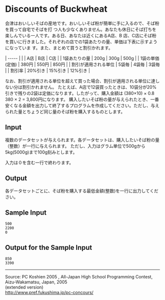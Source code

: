 # Discounts of Buckwheat

会津はおいしいそばの産地です。おいしいそば粉が簡単に手に入るので、そば粉を買って自宅でそばを打 つ人も少なくありません。あなたも休日にそば打ちを楽しんでいる一人です。ある日、あなたは近くにあるA店、B 店、C店にそば粉を買いに行きました。それぞれの店での1袋あたりの量、単価は下表に示すようになっていま す。また、まとめて買うと割引かれます。

| ----- |
|  |  A店  |  B店  |  C店 |
|  1袋あたりの量  |  200g |  300g |  500g |
|  1袋の単価(定価)  |  380円  |  550円  |  850円 |
| 割引が適用される単位  |  5袋毎  |  4袋毎  |  3袋毎 |
|  割引率  |  20%引き |  15%引き |  12%引き |

  

なお、割引が適用される単位を超えて買った場合、割引が適用される単位に達しない分は割引かれません。 たとえば、A店で12袋買ったときは、10袋分が20%引きで残りの2袋は定価になります。したがって、購入金額は (380×10) × 0.8 380 × 2 = 3,800円になります。 購入したいそば粉の量が与えられたとき、一番安くなる金額を出力して終了するプログラムを作成してください。ただし、与えられた量とちょうど同じ量のそば粉を購入するものとします。

## Input

複数のデータセットが与えられます。各データセットは、購入したいそば粉の量（整数）が一行に与えられます。 ただし、入力はグラム単位で500gから5kg(5000g)まで100g刻みとします。

入力は０を含む一行で終わります。

## Output

各データセットごとに、そば粉を購入する最低金額(整数)を一行に出力してください。

## Sample Input

    500
    2200
    0

## Output for the Sample Input

    850
    3390

* * *

Source: PC Koshien 2005 , All-Japan High School Programming Contest, Aizu-Wakamatsu, Japan, 2005   
(extended version)   
<http://www.pref.fukushima.jp/pc-concours/>